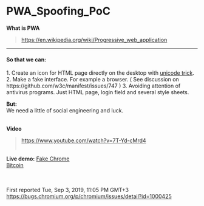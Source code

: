 # PWA_Spoofing_PoC

<b>What is PWA</b>
> https://en.wikipedia.org/wiki/Progressive_web_application

------------------------------------------------------------------------------------------------------------------------------

<h4>So that we can:</h4>
1. Create an icon for HTML page directly on the desktop with <a href="https://en.wikipedia.org/wiki/IDN_homograph_attack">unicode trick</a>.
2. Make a fake interface. For example a browser. ( See discussion on https://github.com/w3c/manifest/issues/747 )
3. Avoiding attention of antivirus programs. Just HTML page, login field and several style sheets.

<b>But:</b><br>
We need a little of social engineering and luck.<br><br>


<b>Video</b>
> https://www.youtube.com/watch?v=7T-Yd-cMrd4
<br><br>


<b>Live demo:</b>
<a href="https://github.com/0x1235/PWA_Spoofing_PoC/fake-chrome/">Fake Chrome</a><br>
<a href="https://github.com/0x1235/PWA_Spoofing_PoC/fake-bitcoin/">Bitcoin</a><br>
<br><br>


First reported Tue, Sep 3, 2019, 11:05 PM GMT+3
https://bugs.chromium.org/p/chromium/issues/detail?id=1000425
